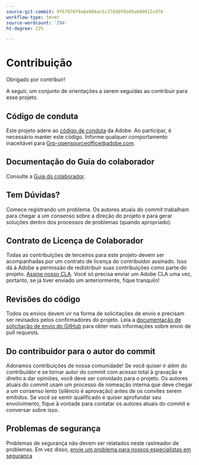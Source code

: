 ```yaml
---
source-git-commit: 9f67076f9a0a988ac5c37dd6f0dd9a600012cd78
workflow-type: tm+mt
source-wordcount: '294'
ht-degree: 22%

---
```

# Contribuição

Obrigado por contribuir!

A seguir, um conjunto de orientações a serem seguidas ao contribuir para esse projeto.

## Código de conduta

Este projeto adere ao [código de conduta](code-of-conduct.md) da Adobe. Ao participar, é necessário manter este código. Informe qualquer comportamento inaceitável para
[Grp-opensourceoffice@adobe.com](mailto:Grp-opensourceoffice@adobe.com).

## Documentação do Guia do colaborador

Consulte a [Guia do colaborador](https://experienceleague.adobe.com/docs/contributor/contributor-guide/introduction.html?lang=pt-BR).

## Tem Dúvidas?

Comece registrando um problema. Os autores atuais do commit trabalham para chegar a um consenso sobre a direção do projeto e para gerar soluções dentro dos processos de problemas (quando apropriado).

## Contrato de Licença de Colaborador

Todas as contribuições de terceiros para este projeto devem ser acompanhadas por um contrato de licença do contribuidor assinado. Isso dá à Adobe a permissão de redistribuir suas contribuições como parte do projeto. [Assine nosso CLA](http://opensource.adobe.com/cla.html). Você só precisa enviar um Adobe CLA uma vez, portanto, se já tiver enviado um anteriormente, fique tranquilo!

## Revisões do código

Todos os envios devem vir na forma de solicitações de envio e precisam ser revisados pelos confirmadores do projeto. Leia a [documentação de solicitação de envio do GitHub](https://help.github.com/pt/github/collaborating-with-issues-and-pull-requests/about-pull-requests) para obter mais informações sobre envio de pull requests.

<!--
Lastly, please follow the [pull request template](PULL_REQUEST_TEMPLATE.md) when
submitting a pull request!
-->

## Do contribuidor para o autor do commit

Adoramos contribuições de nossa comunidade! Se você quiser ir além do contribuidor e se tornar autor do commit com acesso total à gravação e direito a dar opiniões, você deve ser convidado para o projeto. Os autores atuais do commit usam um processo de nomeação interna que deve chegar a um consenso lento (silêncio é aprovação) antes de os convites serem emitidos. Se você se sentir qualificado e quiser aprofundar seu envolvimento, fique à vontade para contatar os autores atuais do commit e conversar sobre isso.

## Problemas de segurança

Problemas de segurança não devem ser relatados neste rastreador de problemas. Em vez disso, [envie um problema para nossos especialistas em segurança](https://helpx.adobe.com/br/security/alertus.html)
